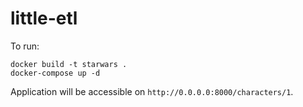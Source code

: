 # little-etl
To run:
```
docker build -t starwars .  
docker-compose up -d 
```

Application will be accessible on `http://0.0.0.0:8000/characters/1`.

